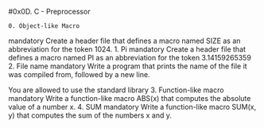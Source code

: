 #0x0D. C - Preprocessor

	0. Object-like Macro
mandatory
Create a header file that defines a macro named SIZE as an abbreviation for the token 1024.
	1. Pi
mandatory
Create a header file that defines a macro named PI as an abbreviation for the token 3.14159265359
	2. File name
mandatory
Write a program that prints the name of the file it was compiled from, followed by a new line.

You are allowed to use the standard library
	3. Function-like macro
mandatory
Write a function-like macro ABS(x) that computes the absolute value of a number x.
	4. SUM
mandatory
Write a function-like macro SUM(x, y) that computes the sum of the numbers x and y.
